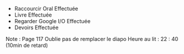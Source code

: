 - Raccourcir Oral Effectuée 
- Livre Effectuée 
- Regarder Google I/O Effectuée 
- Devoirs Effectuée

Note : Page 117
Oublie pas de remplacer le diapo 
Heure au lit : 22 : 40 (10min de retard)
